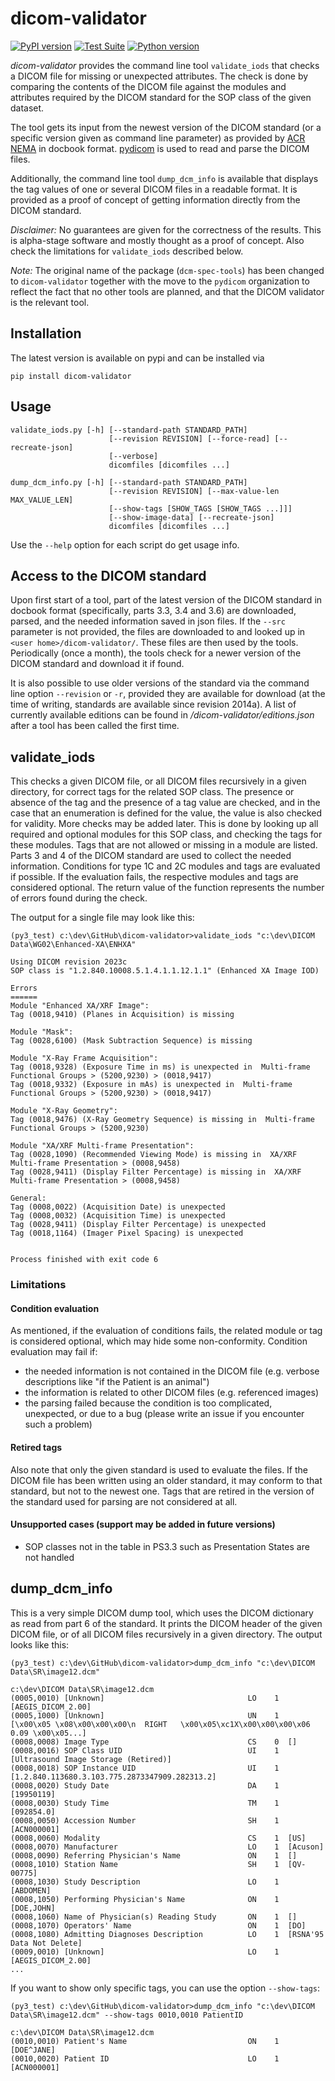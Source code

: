 # dicom-validator

[![PyPI version](https://badge.fury.io/py/dicom-validator.svg)](https://pypi.org/project/dicom-validator) [![Test Suite](https://github.com/pydicom/dicom-validator/workflows/Testsuite/badge.svg)](https://github.com/pydicom/dicom-validator/actions) [![Python version](https://img.shields.io/pypi/pyversions/dicom-validator.svg)](https://pypi.org/project/dicom-validator)

*dicom-validator* provides the command line tool `validate_iods` that
checks a DICOM file for missing or unexpected attributes. The check is done by
comparing the contents of the DICOM file against the modules and
attributes required by the DICOM standard for the SOP class of the given
dataset.

The tool gets its input from the newest version of the DICOM standard (or a
specific version given as command line parameter) as provided by
[ACR NEMA](http://medical.nema.org/) in docbook format.
[pydicom](https://github.com/pydicom/pydicom) is used to read and parse
the DICOM files.

Additionally, the command line tool `dump_dcm_info` is available that displays
the tag values of one or several DICOM files in a readable format. It is
provided as a proof of concept of getting information directly from the
DICOM standard.

*Disclaimer:*
No guarantees are given for the correctness of the results.
This is alpha-stage software and mostly thought as a proof of concept.
Also check the limitations for `validate_iods` described below.

*Note:*
The original name of the package (`dcm-spec-tools`) has been
changed to `dicom-validator` together with the move to the `pydicom`
organization to reflect the fact that no other tools are planned, and that the
DICOM validator is the relevant tool.


## Installation

The latest version is available on pypi and can be installed via
```
pip install dicom-validator
```

## Usage
```
validate_iods.py [-h] [--standard-path STANDARD_PATH]
                      [--revision REVISION] [--force-read] [--recreate-json]
                      [--verbose]
                      dicomfiles [dicomfiles ...]

dump_dcm_info.py [-h] [--standard-path STANDARD_PATH]
                      [--revision REVISION] [--max-value-len MAX_VALUE_LEN]
                      [--show-tags [SHOW_TAGS [SHOW_TAGS ...]]]
                      [--show-image-data] [--recreate-json]
                      dicomfiles [dicomfiles ...]
```
Use the `--help` option for each script do get usage info.

## Access to the DICOM standard

Upon first start of a tool, part of the latest version of the DICOM standard
in docbook format (specifically, parts 3.3, 3.4 and 3.6) are downloaded,
parsed, and the needed information saved in json files. If the `--src`
parameter is not provided, the files are downloaded to and looked up in
`<user home>/dicom-validator/`.
These files are then used by the tools. Periodically (once a month), the tools
check for a newer version of the DICOM standard and download it if found.

It is also possible to use older versions of the standard via the command line
option `--revision` or `-r`, provided they are available for download
(at the time of writing, standards are available since revision 2014a). A
list of currently available editions can be found in
*<user home>/dicom-validator/editions.json* after a tool has been called
the first time.

## validate_iods

This checks a given DICOM file, or all DICOM files recursively in a given
directory, for correct tags for the related SOP class. The presence or
absence of the tag and the presence of a tag value are checked, and in the
case that an enumeration is defined for the value, the value is also checked for validity.
More checks may be added later.
This is done by looking up all required and optional modules for this
SOP class, and checking the tags for these modules. Tags that are not allowed or
missing in a module are listed. Parts 3 and 4 of the DICOM standard are used
to collect the needed information.
Conditions for type 1C and 2C modules and tags are evaluated if possible.
If the evaluation fails, the respective modules and tags are considered
optional.
The return value of the function represents the  number of errors found during the check.

The output for a single file may look like this:
```
(py3_test) c:\dev\GitHub\dicom-validator>validate_iods "c:\dev\DICOM Data\WG02\Enhanced-XA\ENHXA"

Using DICOM revision 2023c
SOP class is "1.2.840.10008.5.1.4.1.1.12.1.1" (Enhanced XA Image IOD)

Errors
======
Module "Enhanced XA/XRF Image":
Tag (0018,9410) (Planes in Acquisition) is missing

Module "Mask":
Tag (0028,6100) (Mask Subtraction Sequence) is missing

Module "X-Ray Frame Acquisition":
Tag (0018,9328) (Exposure Time in ms) is unexpected in  Multi-frame Functional Groups > (5200,9230) > (0018,9417)
Tag (0018,9332) (Exposure in mAs) is unexpected in  Multi-frame Functional Groups > (5200,9230) > (0018,9417)

Module "X-Ray Geometry":
Tag (0018,9476) (X-Ray Geometry Sequence) is missing in  Multi-frame Functional Groups > (5200,9230)

Module "XA/XRF Multi-frame Presentation":
Tag (0028,1090) (Recommended Viewing Mode) is missing in  XA/XRF Multi-frame Presentation > (0008,9458)
Tag (0028,9411) (Display Filter Percentage) is missing in  XA/XRF Multi-frame Presentation > (0008,9458)

General:
Tag (0008,0022) (Acquisition Date) is unexpected
Tag (0008,0032) (Acquisition Time) is unexpected
Tag (0028,9411) (Display Filter Percentage) is unexpected
Tag (0018,1164) (Imager Pixel Spacing) is unexpected


Process finished with exit code 6
```

### Limitations

#### Condition evaluation
As mentioned, if the evaluation of conditions fails, the related module or
tag is considered optional, which may hide some non-conformity.
Condition evaluation may fail if:
- the needed information is not contained in the DICOM file (e.g. verbose
  descriptions like "if the Patient is an animal")
- the information is related to other DICOM files (e.g. referenced images)
- the parsing failed because the condition is too complicated, unexpected,
  or due to a bug (please write an issue if you encounter such a problem)

#### Retired tags
Also note that only the given standard is used to evaluate the files. If
the DICOM file has been written using an older standard, it may conform to
that standard, but not to the newest one. Tags that are retired in the
version of the standard used for parsing are not considered at all.

#### Unsupported cases (support may be added in future versions)
- SOP classes not in the table in PS3.3 such as Presentation States are not
  handled


## dump_dcm_info

This is a very simple DICOM dump tool, which uses
the DICOM dictionary as read from part 6 of the standard. It prints the
DICOM header of the given DICOM file, or of all DICOM files recursively in a
given directory. The output looks like this:
```
(py3_test) c:\dev\GitHub\dicom-validator>dump_dcm_info "c:\dev\DICOM
Data\SR\image12.dcm"

c:\dev\DICOM Data\SR\image12.dcm
(0005,0010) [Unknown]                                LO    1  [AEGIS_DICOM_2.00]
(0005,1000) [Unknown]                                UN    1  [\x00\x05 \x08\x00\x00\x00\n  RIGHT   \x00\x05\xc1X\x00\x00\x00\x06 0.09 \x00\x05...]
(0008,0008) Image Type                               CS    0  []
(0008,0016) SOP Class UID                            UI    1  [Ultrasound Image Storage (Retired)]
(0008,0018) SOP Instance UID                         UI    1  [1.2.840.113680.3.103.775.2873347909.282313.2]
(0008,0020) Study Date                               DA    1  [19950119]
(0008,0030) Study Time                               TM    1  [092854.0]
(0008,0050) Accession Number                         SH    1  [ACN000001]
(0008,0060) Modality                                 CS    1  [US]
(0008,0070) Manufacturer                             LO    1  [Acuson]
(0008,0090) Referring Physician's Name               ON    1  []
(0008,1010) Station Name                             SH    1  [QV-00775]
(0008,1030) Study Description                        LO    1  [ABDOMEN]
(0008,1050) Performing Physician's Name              ON    1  [DOE,JOHN]
(0008,1060) Name of Physician(s) Reading Study       ON    1  []
(0008,1070) Operators' Name                          ON    1  [DO]
(0008,1080) Admitting Diagnoses Description          LO    1  [RSNA'95 Data Not Delete]
(0009,0010) [Unknown]                                LO    1  [AEGIS_DICOM_2.00]
...
```

If you want to show only specific tags, you can use the option `--show-tags`:
```
(py3_test) c:\dev\GitHub\dicom-validator>dump_dcm_info "c:\dev\DICOM Data\SR\image12.dcm" --show-tags 0010,0010 PatientID

c:\dev\DICOM Data\SR\image12.dcm
(0010,0010) Patient's Name                           ON    1  [DOE^JANE]
(0010,0020) Patient ID                               LO    1  [ACN000001]
```
